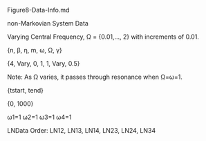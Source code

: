 Figure8-Data-Info.md

non-Markovian System Data

Varying Central Frequency, Ω = {0.01,..., 2} with increments of 0.01.

{n, β, η, m, ω, Ω, γ}

{4, Vary, 0, 1, 1, Vary, 0.5}

Note: As Ω varies, it passes through resonance when Ω=ω=1.

{tstart, tend}

{0, 1000}

ω1=1 ω2=1 ω3=1 ω4=1

LNData Order: LN12, LN13, LN14, LN23, LN24, LN34
